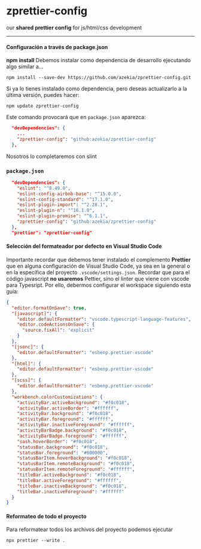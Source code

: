 # zprettier-config
our **shared prettier config** for js/html/css development

---


#### Configuración a través de package.json
**npm install**
Debemos instalar como dependencia de desarrollo ejecutando algo similar a...

```
npm install --save-dev https://github.com/azekia/zprettier-config.git

```

Si ya lo tienes instalado como dependencia, pero deseas actualizarlo a la última versión, puedes hacer:
```
npm update zprettier-config  
```

Este comando provocará que en `package.json` aparezca:

```json
  "devDependencies": {
    ...
    "zprettier-config": "github:azekia/zprettier-config"
  },
```

Nosotros lo completaremos con slint
### `package.json`
```json
  "devDependencies": {
    "eslint": "^8.49.0",
    "eslint-config-airbnb-base": "^15.0.0",
    "eslint-config-standard": "^17.1.0",
    "eslint-plugin-import": "^2.28.1",
    "eslint-plugin-n": "^16.1.0",
    "eslint-plugin-promise": "^6.1.1",
    "zprettier-config": "github:azekia/zprettier-config"
  },
  "prettier": "zprettier-config"
```

#### Selección del formateador por defecto en Visual Studio Code
Importante recordar que debemos tener instalado el complemento **Prettier** que en alguna configuración de Visual Studio Code, ya sea en la general o en la específica del proyecto `.vscode/settings.json`.
Recordar que para el código javascript **no usaremos** Pettier, sino el linter que viene con vscode para Typesript.
Por ello, debermos configurar el workspace siguiendo esta guía:

```json
{
  "editor.formatOnSave": true,
  "[javascript]": {
    "editor.defaultFormatter": "vscode.typescript-language-features",
    "editor.codeActionsOnSave": {
      "source.fixAll": "explicit"
    }
  },
  "[jsonc]": {
    "editor.defaultFormatter": "esbenp.prettier-vscode"
  },
  "[html]": {
    "editor.defaultFormatter": "esbenp.prettier-vscode"
  },
  "[scss]": {
    "editor.defaultFormatter": "esbenp.prettier-vscode"
  },
  "workbench.colorCustomizations": {
    "activityBar.activeBackground": "#f0c018",
    "activityBar.activeBorder": "#ffffff",
    "activityBar.background": "#f0c018",
    "activityBar.foreground": "#ffffff",
    "activityBar.inactiveForeground": "#ffffff",
    "activityBarBadge.background": "#f0c018",
    "activityBarBadge.foreground": "#ffffff",
    "sash.hoverBorder": "#f0c018",
    "statusBar.background": "#f0c018",
    "statusBar.foreground": "#000000",
    "statusBarItem.hoverBackground": "#f0c018",
    "statusBarItem.remoteBackground": "#f0c018",
    "statusBarItem.remoteForeground": "#ffffff",
    "titleBar.activeBackground": "#f0c018",
    "titleBar.activeForeground": "#ffffff",
    "titleBar.inactiveBackground": "#f0c018",
    "titleBar.inactiveForeground": "#ffffff"
  }
}

```

#### Reformateo de todo el proyecto
Para reformatear todos los archivos del proyecto podemos ejecutar

```
npx prettier --write .
```




